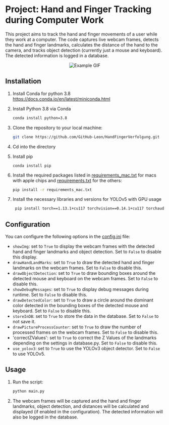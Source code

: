 # Project: Hand and Finger Tracking during Computer Work

This project aims to track the hand and finger movements of a user while they work at a computer. The code captures live webcam frames, detects the hand and finger landmarks, calculates the distance of the hand to the camera, and tracks object detection (currently just a mouse and keyboard). The detected information is logged in a database.

<p align="center">
  <img src="assets/handverfolgung.gif" alt="Example GIF">
</p>

## Installation


1. Install Conda for python 3.8<br>
   https://docs.conda.io/en/latest/miniconda.html
   

2. Install Python 3.8 via Conda
   ```bash
   conda install python=3.8
   ```

3. Clone the repository to your local machine:<br>
   ```bash
   git clone https://github.com/GitHub-Leon/HandFingerVerfolgung.git
   ```

4. Cd into the directory


5. Install pip
   ```
   conda install pip
   ```

6. Install the required packages listed in [requirements_mac.txt](https://github.com/GitHub-Leon/HandFingerVerfolgung/blob/master/requirements_mac.txt) for macs with apple chips and [requirements.txt](https://github.com/GitHub-Leon/HandFingerVerfolgung/blob/master/requirements.txt) for the others:
   ```bash
   pip install -r requirements_mac.txt
   ```

7. Install the necessary libraries and versions for YOLOv5 with GPU usage
   ```bash
    pip install torch==1.13.1+cu117 torchvision==0.14.1+cu117 torchaudio===0.13.1 -f https://download.pytorch.org/whl/torch_stable.html
   ```
   

## Configuration

You can configure the following options in the [config.ini](https://github.com/GitHub-Leon/HandFingerVerfolgung/blob/master/config.ini) file:
- `showImg`: set to `True` to display the webcam frames with the detected hand and finger landmarks and object detection. Set to `False` to disable this display.
- `drawHandLandMarks`: set to `True` to draw the detected hand and finger landmarks on the webcam frames. Set to `False` to disable this.
- `drawObjectDetection`: set to `True` to draw bounding boxes around the detected mouse and keyboard on the webcam frames. Set to `False` to disable this.
- `showDebugMessages`: set to `True` to display debug messages during runtime. Set to `False` to disable this.
- `drawDetectedColor`: set to `True` to draw a circle around the dominant color detected in the bounding boxes of the detected mouse and keyboard. Set to `False` to disable this.
- `storeInDB`: set to `True` to store the data in the database. Set to `False` to not save it.
- `drawPictureProcessCounter`: set to `True` to draw the number of processed frames on the webcam frames. Set to `False` to disable this.
- 'correctZValues': set to `True` to correct the Z Values of the landmarks depending on the settings in database.py. Set to `False` to disable this. 
- `use_yolov3`: set to `True` to use the YOLOv3 object detector. Set to `False` to use YOLOv5.

## Usage

1. Run the script:<br>
   ```bash
   python main.py
   ```
2. The webcam frames will be captured and the hand and finger landmarks, object detection, and distances will be calculated and displayed (if enabled in the configuration). The detected information will also be logged in the database.

